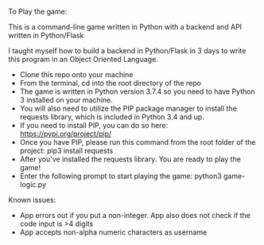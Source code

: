 
To Play the game:

This is a command-line game written in Python with a backend and API written in Python/Flask

I taught myself how to build a backend in Python/Flask in 3 days to write this program in an Object Oriented Language. 

* Clone this repo onto your machine
* From the terminal, cd into the root directory of the repo
* The game is written in Python version 3.7.4 so you need to have Python 3 installed on your machine.
* You will also need to utilize the PIP package manager to install the requests library, which is included in Python 3.4 and up. 
* If you need to install PIP, you can do so here: https://pypi.org/project/pip/
* Once you have PIP, please run this command from the root folder of the project: pip3 install requests
* After you've installed the requests library. You are ready to play the game!
* Enter the following prompt to start playing the game: python3 game-logic.py


Known issues:
- App errors out if you put a non-integer. App also does not check if the code input is >4 digits
- App accepts non-alpha numeric characters as username
